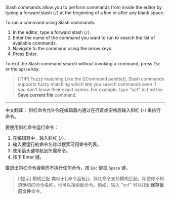 Slash commands allow you to perform commands from inside the editor by typing a forward slash (`/`) at the beginning of a line or after any blank space.

To run a command using Slash commands:

1. In the editor, type a forward slash (`/`).
2. Enter the name of the command you want to run to search the list of available commands.
3. Navigate to the command using the arrow keys.
4. Press Enter.

To exit the Slash command search without invoking a command, press `Esc` or the `Space` key.

> [!TIP] Fuzzy matching
> Like the [[Command palette]], Slash commands supports fuzzy matching which lets you search commands even if you don't know their exact names. For example, type "scf" to find the **Save current file** command.


---

中文翻译：
斜杠命令允许你在编辑器内通过在行首或空格后输入斜杠 (`/`) 来执行命令。

要使用斜杠命令运行命令：

1. 在编辑器中，输入斜杠 (`/`)。
2. 输入要运行的命令名称以搜索可用命令列表。
3. 使用箭头键导航到所需命令。
4. 按下 Enter 键。

要退出斜杠命令搜索而不执行任何命令，按 `Esc` 键或 `Space` 键。

> [!提示] 模糊匹配
> 类似于[[命令面板]]，斜杠命令支持模糊匹配，即使你不知道确切的命令名称，也可以搜索到命令。例如，输入 "scf" 可以找到**保存当前文件**命令。